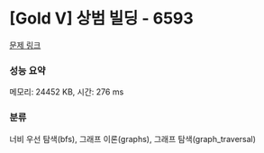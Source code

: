 # [Gold V] 상범 빌딩 - 6593 

[문제 링크](https://www.acmicpc.net/problem/6593) 

### 성능 요약

메모리: 24452 KB, 시간: 276 ms

### 분류

너비 우선 탐색(bfs), 그래프 이론(graphs), 그래프 탐색(graph_traversal)

